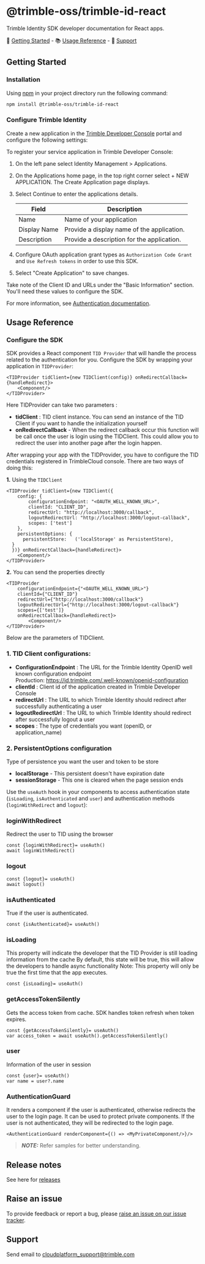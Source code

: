 # @trimble-oss/trimble-id-react

Trimble Identity SDK developer documentation for React apps.

🚀 [Getting Started](#getting-started) - 📚 [Usage Reference](#usage-reference) - 💬 [Support](#support)

## Getting Started

### Installation

Using [npm](https://npmjs.org) in your project directory run the following command:

```sh
npm install @trimble-oss/trimble-id-react
```

### Configure Trimble Identity

Create a new application in the [Trimble Developer Console](https://developer.console.trimble.com) portal and configure the following settings:

To register your service application in Trimble Developer Console:

1. On the left pane select Identity Management > Applications.

2. On the Applications home page, in the top right corner select + NEW APPLICATION. The Create Application page displays.

3. Select Continue to enter the applications details.

    | Field       | Description |
    | ----------- | ----------- |
    | Name        | Name of your application                    |
    | Display Name| Provide a display name of the application.  |
    | Description | Provide a description for the application.  |

4. Configure OAuth application grant types as `Authorization Code Grant` and `Use Refresh tokens` in order to use this SDK.

5. Select "Create Application" to save changes.

Take note of the Client ID and URLs under the "Basic Information" section. You'll need these values to configure the SDK.

For more information, see [Authentication documentation](https://developer.trimble.com/docs/authentication).

## Usage Reference

### Configure the SDK

SDK provides a React component `TID Provider` that will handle the
process related to the authentication for you. Configure the SDK by wrapping your application in `TIDProvider`:

```tsx
<TIDProvider tidClient={new TIDClient(config)} onRedirectCallback={handleRedirect}>
    <Component/>
</TIDProvider> 
```

Here TIDProvider can take two parameters :  
* **tidClient**  : TID client instance. You can send an instance of the TID Client if you want to handle the initialization yourself
* **onRedirectCallback** -  When the redirect callback occur this function will be call once the user is login using the TIDClient. This could allow you to redirect the user into another page after the login happen.


After wrapping your app with the TIDProvider, you have to configure the TID credentials registered in TrimbleCloud console. There are two ways of doing this:

**1.** Using the `TIDClient`
```tsx
<TIDProvider tidClient={new TIDClient({
    config: {
        configurationEndpoint: "<OAUTH_WELL_KNOWN_URL>",
        clientId: "CLIENT_ID",
        redirectUrl: "http://localhost:3000/callback",
        logoutRedirectUrl: "http://localhost:3000/logout-callback",
        scopes: ['test']
    },
    persistentOptions: {
      persistentStore:   ('localStorage' as PersistentStore),
  }
  })} onRedirectCallback={handleRedirect}>
    <Component/>
</TIDProvider>
```
**2.** You can send the properties directly

```tsx
<TIDProvider
    configurationEndpoint={"<OAUTH_WELL_KNOWN_URL>"}
    clientId={"CLIENT_ID"}
    redirectUrl={"http://localhost:3000/callback"}
    logoutRedirectUrl={"http://localhost:3000/logout-callback"}
    scopes={['test']}
    onRedirectCallback={handleRedirect}>
        <Component/>
</TIDProvider>
```

Below are the parameters of TIDClient.
### 1. TID Client configurations:

* **ConfigurationEndpoint** : The URL for the Trimble Identity OpenID well known configuration endpoint <br /> 
Production: https://id.trimble.com/.well-known/openid-configuration  <br /> 
* **clientId** : Client id of the application created in Trimble Developer Console
* **redirectUrl** : The URL to which Trimble Identity should redirect after successfully authenticating a user
* **logoutRedirectUrl** : The URL to which Trimble Identity should redirect after successfully logout a user
* **scopes** :  The type of credentials you want (openID, or application_name)

### 2. PersistentOptions configuration
Type of persistence you want the user and token to be store
   * **localStorage** - This persistent doesn't have expiration date
   * **sessionStorage** - This one is cleared when the page session ends

Use the `useAuth` hook in your components to access authentication state (`isLoading`, `isAuthenticated` and `user`) and authentication methods (`loginWithRedirect` and `logout`):

### loginWithRedirect

Redirect the user to TID using the browser

```tsx
const {loginWithRedirect}= useAuth()
await loginWithRedirect()

```

### logout

```tsx
const {logout}= useAuth()
await logout()
```

### isAuthenticated

True if the user is authenticated.

```tsx
const {isAuthenticated}= useAuth()
```

### isLoading 

This property will indicate the developer that the TID Provider is still loading information from the cache By default, this state will be true, this will allow the developers to handle async functionality Note: This property will only be true the first time that the app executes.

```tsx
const {isLoading}= useAuth()
```

### getAccessTokenSilently

Gets the access token from cache. SDK handles token refresh when token expires.

```tsx
const {getAccessTokenSilently}= useAuth()
var access_token = await useAuth().getAccessTokenSilently()
```

### user

Information of the user in session

```tsx
const {user}= useAuth()
var name = user?.name
```


### AuthenticationGuard 
It renders a component if the user is authenticated, otherwise redirects the user to the login page. It can be used to protect private components. If the user is not authenticated, they will be redirected to the login page.

```tsx
<AuthenticationGuard renderComponent={() => <MyPrivateComponent/>}/>
```

> **_NOTE:_** Refer samples for better understanding.

## Release notes

See here for [releases](https://github.com/trimble-oss/trimble-id-sdk-docs-for-react/blob/main/release-notes/CHANGELOG.md)

## Raise an issue

To provide feedback or report a bug, please [raise an issue on our issue tracker](https://github.com/trimble-oss/tcp-sdk-docs-for-net/issues).

## <a name="support">Support</a>

Send email to [cloudplatform_support@trimble.com](mailto:cloudplatform_support@trimble.com)